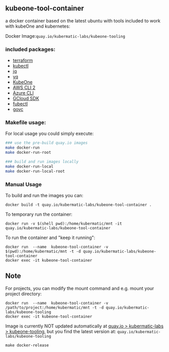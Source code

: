 ## kubeone-tool-container

a docker container based on the latest ubuntu with tools included to work with kubeOne and kubernetes:

Docker Image:`quay.io/kubermatic-labs/kubeone-tooling`

### included packages:

- [terraform](https://www.terraform.io/)
- [kubectl](https://kubernetes.io/docs/reference/kubectl/overview/)
- [jq](https://stedolan.github.io/jq/)
- [yq](https://mikefarah.gitbook.io/yq/)
- [KubeOne](https://docs.kubermatic.com/kubeone)
- [AWS CLI 2](https://docs.aws.amazon.com/cli/latest/userguide/install-cliv2.html)
- [Azure CLI](https://docs.microsoft.com/en-us/cli/azure/?view=azure-cli-latest)
- [GCloud SDK](https://cloud.google.com/sdk/docs)
- [fubectl](https://github.com/kubermatic/fubectl)
- [govc](https://github.com/vmware/govmomi/tree/master/govc)

### Makefile usage:

For local usage you could simply execute:
```bash
### use the pre-build quay.io images
make docker-run
make docker-run-root

### build and run images locally
make docker-run-local
make docker-run-local-root
```

### Manual Usage
To build and run the images you can:
```
docker build -t quay.io/kubermatic-labs/kubeone-tool-container .
```
To temporary run the container:
```
docker run -v $(shell pwd):/home/kubermatic/mnt -it quay.io/kubermatic-labs/kubeone-tool-container
```
To run the container and "keep it running":
```
docker run  --name  kubeone-tool-container -v $(pwd):/home/kubermatic/mnt -t -d quay.io/kubermatic-labs/kubeone-tool-container
docker exec -it kubeone-tool-container
```

## Note
For projects, you can modify the mount command and e.g. mount your project directory:
```
docker run  --name  kubeone-tool-container -v /path/to/project:/home/kubermatic/mnt -t -d quay.io/kubermatic-labs/kubeone-tooling
docker exec -it kubeone-tool-container
```

Image is currently NOT updated automatically at [quay.io > kubermatic-labs > kubeone-tooling](https://quay.io/repository/kubermatic-labs/kubeone-tooling?tab=tags), but you find the latest version at: `quay.io/kubermatic-labs/kubeone-tooling`
```
make docker-release
```
